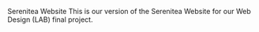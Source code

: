 Serenitea Website
This is our version of the Serenitea Website for our Web Design (LAB) final project.
